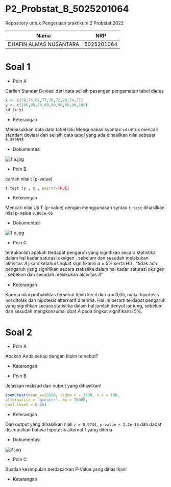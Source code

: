 # P2_Probstat_B_5025201064
Repository untuk Pengerjaan praktikum 2 Probstat 2022


| Nama | NRP |
| ------ | ------ |
| DHAFIN ALMAS NUSANTARA | 5025201064 |

# Soal 1

- Poin A

 Carilah Standar Deviasi dari data selisih pasangan pengamatan tabel diatas
 ```r
 x <- c(78,75,67,77,70,72,78,74,77)
y <- c(100,95,70,90,90,90,89,90,100)
sd (x-y)
 ```
 - Keterangan
 
 Memasukkan data data tabel lalu Mengunakan syantax `sd` untuk mencari standart deviasi dari selisih data tabel yang ada
 dihasilkan nilai sebesar `6.359595`
 
 - Dokumentasi
 
 ![1 a.jpg](https://drive.google.com/uc?export=view&id=1Wph39pJ2NwMW-_pumQUkRlcL52SWWCO5)
 
 - Poin B
 
 carilah nilai t (p-value)
 ```r
 t.test (y , x , paired=TRUE)
 ```
 - Keterangan
 
 Mencari nilai Uji T (p-value) dengan menggunakan syntax `t.test` dihasilkan nilai p-value `6.003e-05`
 
 - Dokumentasi
 
 ![1 b.jpg](https://drive.google.com/uc?export=view&id=1v3tHWFPpFRsN4lp5ipfH40psZrjMH5ug)
 
 - Poin C

tentukanlah apakah terdapat pengaruh yang signifikan secara statistika
dalam hal kadar saturasi oksigen , sebelum dan sesudah melakukan
aktivitas 𝐴 jika diketahui tingkat signifikansi 𝛼 = 5% serta H0 : “tidak ada
pengaruh yang signifikan secara statistika dalam hal kadar saturasi
oksigen , sebelum dan sesudah melakukan aktivitas 𝐴”

- Keterangan

Karena nilai probabilitas tersebut lebih kecil dari 𝛼 = 0,05, 
maka hipotesis nol ditolak dan hipotesis alternatif diterima. Hal ini berarti terdapat pengaruh 
yang signifikan secara statistika dalam hal jumlah denyut jantung, sebelum dan sesudah 
mengkonsumsi obat 𝐴 pada tingkat signifikansi 5%.

# Soal 2

- Poin A

Apakah Anda setuju dengan klaim tersebut?

- Katerangan

- Poin B

Jelaskan maksud dari output yang dihasilkan!
```r
zsum.test(mean.x=23500, sigma.x = 3900, n.x = 100,  
alternative = "greater", mu = 20000,
conf.level = 0.95)
```

- Keterangan

Dari output yang dihasilkan niali `z = 8.9744`,` p-value < 2.2e-16` dan dapat disimpulkan bahwa hipotesis alternatif yang diteria

- Dokumentasi

 ![2.jpg](https://drive.google.com/uc?export=view&id=1zDDyiRpQOT-Twztj6QRiNX5B9lpcAEZI)
 
- Poin C

Buatlah kesimpulan berdasarkan P-Value yang dihasilkan!

- Keterangan




 
 
